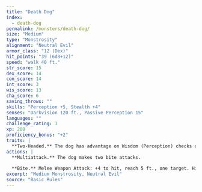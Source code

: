 ```yaml
---
title: "Death Dog"
index:
  - death-dog
permalink: /monsters/death-dog/
size: "Medium"
type: "Monstrosity"
alignment: "Neutral Evil"
armor_class: "12 (Dex)"
hit_points: "39 (6d8+12)"
speed: "walk 40 ft."
str_score: 15
dex_score: 14
con_score: 14
int_score: 3
wis_score: 13
cha_score: 6
saving_throws: ""
skills: "Perception +5, Stealth +4"
senses: "Darkvision 120 ft., Passive Perception 15"
languages: ""
challenge_rating: 1
xp: 200
proficiency_bonus: "+2"
traits: |
  **Two-Headed.** The dog has advantage on Wisdom (Perception) checks and on saving throws against being blinded, charmed, deafened, frightened, stunned, or knocked unconscious.
actions: |
  **Multiattack.** The dog makes two bite attacks.
  
  **Bite.** Melee Weapon Attack: +4 to hit, reach 5 ft., one target. Hit: 5 (1d6 + 2) piercing damage. If the target is a creature, it must succeed on a DC 12 Constitution saving throw against disease or become poisoned until the disease is cured. Every 24 hours that elapse, the creature must repeat the saving throw, reducing its hit point maximum by 5 (1d10) on a failure. This reduction lasts until the disease is cured. The creature dies if the disease reduces its hit point maximum to 0.
excerpt: "Medium Monstrosity, Neutral Evil"
source: "Basic Rules"
---
```

